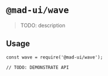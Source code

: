 # `@mad-ui/wave`

> TODO: description

## Usage

```
const wave = require('@mad-ui/wave');

// TODO: DEMONSTRATE API
```
